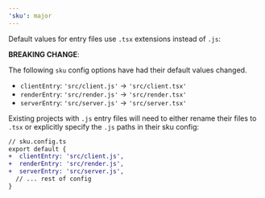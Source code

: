 ```yaml
---
'sku': major
---
```


Default values for entry files use `.tsx` extensions instead of `.js`:

**BREAKING CHANGE**:

The following `sku` config options have had their default values changed.

- `clientEntry`: `'src/client.js'` → `'src/client.tsx'`
- `renderEntry`: `'src/render.js'` → `'src/render.tsx'`
- `serverEntry`: `'src/server.js'` → `'src/server.tsx'`

Existing projects with `.js` entry files will need to either rename their files to `.tsx` or explicitly specify the `.js` paths in their sku config:

```diff
// sku.config.ts
export default {
+  clientEntry: 'src/client.js',
+  renderEntry: 'src/render.js',
+  serverEntry: 'src/server.js',
  // ... rest of config
}
```
